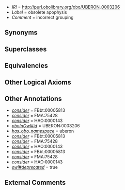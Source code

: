  * *IRI* = http://purl.obolibrary.org/obo/UBERON_0003206
 * *Label* = obsolete apophysis
 * *Comment* = incorrect grouping

## Synonyms


## Superclasses


## Equivalencies


## Other Logical Axioms


## Other Annotations

 * *[consider](../../er/oboInOwl#consider.md)* = FBbt:00005813
 * *[consider](../../er/oboInOwl#consider.md)* = FMA:75428
 * *[consider](../../er/oboInOwl#consider.md)* = HAO:0000143
 * *[oboInOwl#id](../../id/oboInOwl#id.md)* = UBERON:0003206
 * *[has_obo_namespace](../../ce/oboInOwl#hasOBONamespace.md)* = uberon
 * *[consider](../../er/oboInOwl#consider.md)* = FBbt:00005813
 * *[consider](../../er/oboInOwl#consider.md)* = FMA:75428
 * *[consider](../../er/oboInOwl#consider.md)* = HAO:0000143
 * *[consider](../../er/oboInOwl#consider.md)* = FBbt:00005813
 * *[consider](../../er/oboInOwl#consider.md)* = FMA:75428
 * *[consider](../../er/oboInOwl#consider.md)* = HAO:0000143
 * *[owl#deprecated](../../ed/owl#deprecated.md)* = true

## External Comments

